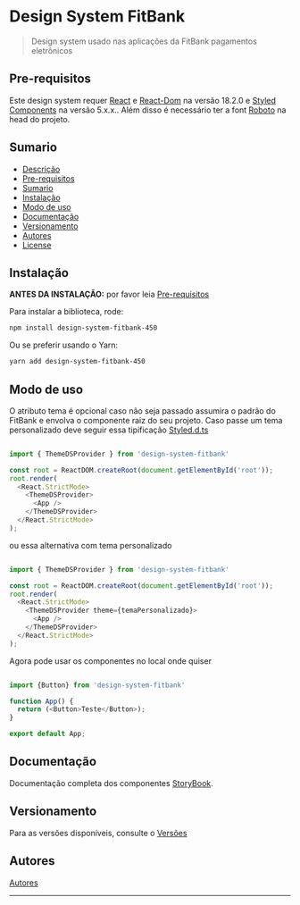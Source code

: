 # Design System FitBank

> Design system usado nas aplicações da FitBank pagamentos eletrônicos

## Pre-requisitos
Este design system requer [React](https://pt-br.reactjs.org/docs/create-a-new-react-app.html) e [React-Dom](https://pt-br.reactjs.org/docs/create-a-new-react-app.html) na versão 18.2.0 e [Styled Components](https://styled-components.com/docs/basics#installation) na versão 5.x.x.. Além disso é necessário ter a font [Roboto](https://fonts.google.com/specimen/Roboto) na head do projeto.

## Sumario

- [Descrição](#design-system-fitBank)
- [Pre-requisitos](#pre-requisitos)
- [Sumario](#sumario)
- [Instalação](#instalação)
- [Modo de uso](#modo-de-uso)
- [Documentação](#documentação)
- [Versionamento](#versionamento)
- [Autores](#autores)
- [License](#license)

## Instalação
**ANTES DA INSTALAÇÃO:** por favor leia [Pre-requisitos](#pre-requisitos)

Para instalar a biblioteca, rode:
```sh
npm install design-system-fitbank-450
```
Ou se preferir usando o Yarn:
```sh
yarn add design-system-fitbank-450
```
## Modo de uso
O atributo tema é opcional caso não seja passado assumira o padrão do FitBank e envolva o componente raiz do seu projeto. Caso passe um tema personalizado deve seguir essa tipificação [Styled.d.ts](https://github.com/Fitbank-Pagamentos-Eletronicos/Design-System/blob/main/src/theme/styled.d.ts)
```js

import { ThemeDSProvider } from 'design-system-fitbank'

const root = ReactDOM.createRoot(document.getElementById('root'));
root.render(
  <React.StrictMode>
    <ThemeDSProvider>
      <App />
    </ThemeDSProvider>
  </React.StrictMode>
);
```
ou essa alternativa com tema personalizado
```js

import { ThemeDSProvider } from 'design-system-fitbank'

const root = ReactDOM.createRoot(document.getElementById('root'));
root.render(
  <React.StrictMode>
    <ThemeDSProvider theme={temaPersonalizado}>
      <App />
    </ThemeDSProvider>
  </React.StrictMode>
);
```
Agora pode usar os componentes no local onde quiser
```js

import {Button} from 'design-system-fitbank'

function App() {
  return (<Button>Teste</Button>);
}

export default App;
```
## Documentação
Documentação completa dos componentes [StoryBook](https://sharedimages.fitbank.com.br/sharedimages/designSystemDoc/index.html?path=/story/button--default).

## Versionamento
Para as versões disponíveis, consulte o [Versões](https://github.com/fit-cledson-leite/design-system-fitbank/releases)

## Autores
[Autores](https://github.com/fit-cledson-leite/design-system-fitbank/graphs/contributors)

----------------------------------
